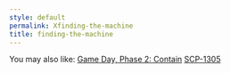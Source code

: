 ```yaml
---
style: default
permalink: Xfinding-the-machine
title: finding-the-machine
---
```

You may also like:
[Game Day, Phase 2: Contain](http://scp-wiki.net/gamedaypart2index)
[SCP-1305](http://scp-wiki.net/scp-1305)